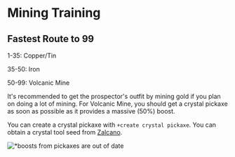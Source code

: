 # Mining Training

## Fastest Route to 99

1-35: Copper/Tin&#x20;

35-50: Iron&#x20;

50-99: Volcanic Mine

It's recommended to get the prospector's outfit by mining gold if you plan on doing a lot of mining. For Volcanic Mine, you should get a crystal pickaxe as soon as possible as it provides a massive (50%) boost.

You can create a crystal pickaxe with `+create crystal pickaxe`. You can obtain a crystal tool seed from [Zalcano](../../minigames/zalcano.md).

![\*boosts from pickaxes are out of date](../../.gitbook/assets/miningxp.png)
